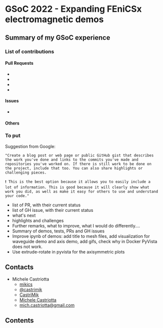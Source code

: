 # GSoC 2022 - Expanding FEniCSx electromagnetic demos

## Summary of my GSoC experience

### List of contributions

#### Pull Requests

-
-
-
-

#### Issues

-

#### Others

### To put

Suggestion from Google:

    "Create a blog post or web page or public GitHub gist that describes the work you've done and links to the commits you've made and repositories you've worked on. If there is still work to be done on the project, include that too. You can also share highlights or challenging pieces.

    ❗ This is the best option because it allows you to easily include a lot of information. This is good because it will clearly show what work you did, as well as make it easy for others to use and understand your code."

- list of PR, with their current status
- list of GH issue, with their current status
- what's next
- highlights and challenges
- Further remarks, what to improve, what I would do differently....
- Summary of demos, tests, PRs and GH issues
- Improve ipynb of demos: add title to mesh files, add visualization for waveguide demo and axis demo, add gifs, check why in Docker PyVista does not work.
- Use extrude-rotate in pyvista for the axisymmetric plots

## Contacts

- Michele Castriotta
  - <i class="fab fa-github"></i> [mikics](https://github.com/mikics)
  - <i class="fab fa-twitter"></i> [@castrimik](https://twitter.com/castrimik)
  - <i class="fab fa-discourse"></i> [CastriMik](https://fenicsproject.discourse.group/u/CastriMik)
  - <i class="fab fa-linkedin"></i> [Michele Castriotta](https://www.linkedin.com/in/michele-castriotta-18aa91a5)
  - <i class="fa fa-envelope"></i> [mich.castriotta@gmail.com](mailto:mich.castriotta@gmail.com)

## Contents

```{tableofcontents}
```
